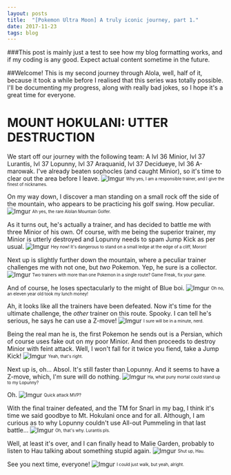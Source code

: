 ```yaml
---
layout: posts
title:  "[Pokemon Ultra Moon] A truly iconic journey, part 1."
date: 2017-11-23
tags: blog
---
```


###This post is mainly just a test to see how my blog formatting works, and if my coding is any good. Expect actual content sometime in the future.

##Welcome! This is my second journey through Alola, well, half of it, because it took a while before I realised that this series was totally possible.
I'll be documenting my progress, along with really bad jokes, so I hope it's a great time for everyone.

# MOUNT HOKULANI: UTTER DESTRUCTION

We start off our journey with the following team: A lvl 36 Minior, lvl 37 Lurantis, lvl 37 Lopunny, lvl 37 Araquanid, lvl 37 Decidueye, lvl 36 A-marowak. I've already beaten sophocles (and caught Minior), so it's time to clear out the area before I leave.
![Imgur](https://i.imgur.com/K3Z60z5.png)
<sub><sup>Why yes, I am a responsible trainer, and I give the finest of nicknames.</sup></sub>

On my way down, I discover a man standing on a small rock off the side of the mountain, who appears to be practicing his golf swing. How peculiar.
![Imgur](https://i.imgur.com/Ire4AoD.png)
<sub><sup>Ah yes, the rare Alolan Mountain Golfer.</sup></sub>

As it turns out, he's actually a trainer, and has decided to battle me with three Minior of his own. Of course, with me being the superior trainer, my Minior is utterly destroyed and Lopunny needs to spam Jump Kick as per usual.
![Imgur](https://i.imgur.com/3DfdbD7.png)
<sub><sup>Hey now! It's dangerous to stand on a small ledge at the edge of a cliff, Moron!</sup></sub>

Next up is slightly further down the mountain, where a peculiar trainer challenges me with not one, but *two* Pokemon. Yep, he sure is a collector.
![Imgur](https://i.imgur.com/NxfXrs5.png)
<sub><sup>Two trainers with more than one Pokemon in a single route? Game Freak, fix your game.</sup></sub>

And of course, he loses spectacularly to the might of Blue boi.
![Imgur](https://i.imgur.com/kpUQ5Im.png)
<sub><sup>Oh no, an eleven year old took my lunch money!</sup></sub>

Ah, it looks like all the trainers have been defeated. Now it's time for the ultimate challenge, the *other* trainer on this route. Spooky. I can tell he's serious, he says he can use a Z-move!
![Imgur](https://i.imgur.com/OLlUuZY.png)
<sub><sup>I sure will be in a minute, nerd.</sup></sub>


Being the real man he is, the first Pokemon he sends out is a Persian, which of course uses fake out on my poor Minior. And then proceeds to destroy Minior with feint attack. Well, I won't fall for it twice you fiend, take a Jump Kick!
![Imgur](https://i.imgur.com/SasuUVx.png)
<sub><sup>Yeah, that's right.</sup></sub>

Next up is, oh... Absol. It's still faster than Lopunny. And it seems to have a Z-move, which, I'm sure will do nothing.
![Imgur](https://i.imgur.com/jjc5YPk.png)
<sub><sup>Ha, what puny mortal could stand up to my Lopunny? </sup></sub>

Oh.
![Imgur](https://i.imgur.com/x7izy8F.png)
<sub><sup>Quick attack MVP?</sup></sub>

With the final trainer defeated, and the TM for Snarl in my bag, I think it's time we said goodbye to Mt. Hokulani once and for all. Although, I am curious as to why Lopunny couldn't use All-out Pummeling in that last battle...
![Imgur](https://i.imgur.com/CxZpANs.png)
<sub><sup>Oh, that's why. Lurantis pls.</sup></sub>

Well, at least it's over, and I can finally head to Malie Garden, probably to listen to Hau talking about something stupid again.
![Imgur](https://i.imgur.com/6vkTlbI.png)
<sub><sup>Shut up, Hau.</sup></sub>


See you next time, everyone!
![Imgur](https://i.imgur.com/zaHv8PS.png)
<sub><sup>I could just walk, but yeah, alright.</sup></sub>